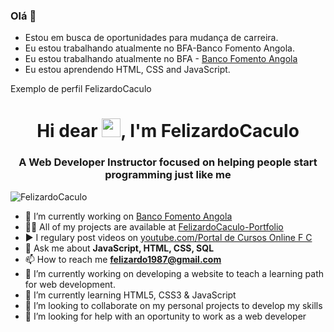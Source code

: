 ### Olá 👋
- Estou em busca de oportunidades para mudança de carreira.
- Eu estou trabalhando atualmente no BFA-Banco Fomento Angola.
- Eu estou trabalhando atualmente no BFA - [Banco Fomento Angola](https://www.bfa.ao)
- Eu estou aprendendo HTML, CSS and JavaScript.


Exemplo de perfil FelizardoCaculo
<h1 align="center">Hi dear <img src="https://raw.githubusercontent.com/FelizardoCaculo/FelizardoCaculo/master/hi.gif" width="30px">, I'm FelizardoCaculo</h1>
<h3 align="center">A Web Developer Instructor focused on helping people start programming just like me</h3>
<p align="left"> <img src="https://komarev.com/ghpvc/?username=FelizardoCaculo" alt="FelizardoCaculo" /> </p>

- 🔭 I’m currently working on [Banco Fomento Angola](https://www.bfa.ao)
- 👨‍💻 All of my projects are available at [FelizardoCaculo-Portfolio](https://felizardocaculo-portfolio.herokuapp.com/)
- ▶️ I regulary post videos on [youtube.com/Portal de Cursos Online F C](https://youtube.com/channel/UCGJg7DtpcwaBxNcI0iCwDYQ)
- 💬 Ask me about **JavaScript, HTML, CSS, SQL**
- 📫 How to reach me **felizardo1987@gmail.com**
- 🔭 I’m currently working on developing a website to teach a learning path for web development.
- 🌱 I’m currently learning HTML5, CSS3 & JavaScript
- 👯 I’m looking to collaborate on my personal projects to develop my skills
- 🤔 I’m looking for help with an oportunity to work as a web developer



